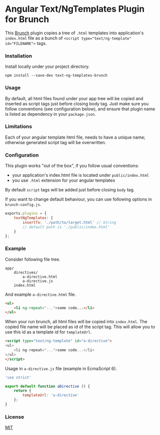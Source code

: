 # Angular Text/NgTemplates Plugin for Brunch

This [Brunch](http://brunch.io) plugin copies a tree of `.html` templates into application's `index.html` file as a bunch of `<script type="text/ng-template" id="FILENAME">` tags.

### Installation

Install locally under your project directory.

```
npm install --save-dev text-ng-templates-brunch
```

### Usage

By default, all html files found under your app tree will be copied and inserted as script tags just before closing body tag. Just make sure you follow conventions (see configuration below), and ensure that plugin name is listed as dependency in your `package.json`.

### Limitations

Each of your angular template html file, needs to have a unique name; otherwise generated script tag will be overwritten.

### Configuration

This plugin works "out of the box", if you follow usual conventions:

- your application's index.html file is located under `public/index.html`
- you use `.html` extension for your angular templates

By default `script` tags will be added just before closing `body` tag.

If you want to change default behaviour, you can use following options in `brunch-config.js`.

```javascript
exports.plugins = {
    textNgTemplates: {
        insertTo: './path/to/target.html' // String
        // default path is './public/index.html'
    }
};
```

### Example

Consider following file tree.

```
app/
    directives/
        a-directive.html
        a-directive.js
    index.html
```

And example `a-directive.html` file.

```html
<ul>
    <li ng-repeat="...">some code...</li>
</ul>
```

When your run brunch, all html files will be copied into `index.html`. The copied file name will be placed as id of the script tag. This will allow you to use this id as a template id for `templateUrl`.

```html
<script type="text/ng-template" id="a-directive">
<ul>
    <li ng-repeat="...">some code...</li>
</ul>
</script>
```

Usage in `a-directive.js` file (example in EcmaScript 6).
```javascript
'use strict'

export default function aDirective () {
    return {
        templateUrl: 'a-directive'
    };
}
```

### License

[MIT](LICENSE)
